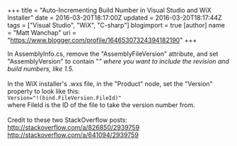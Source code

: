 +++
title = "Auto-Incrementing Build Number in Visual Studio and WiX Installer"
date = 2016-03-20T18:17:00Z
updated = 2016-03-20T18:17:44Z
tags = ["Visual Studio", "WiX", "C-sharp"]
blogimport = true 
[author]
	name = "Matt Wanchap"
	uri = "https://www.blogger.com/profile/16465307324394182190"
+++

In AssemblyInfo.cs, remove the "AssemblyFileVersion" attribute, and set "AssemblyVersion" to contain "*" where you want to include the revision and build numbers, like 1.5.*<br /><br />In the WiX installer's .wxs file, in the "Product" node, set the "Version" property to look like this:<br /><code>Version="!(bind.FileVersion.FileId)"</code><br />where FileId is the ID of the file to take the version number from.<br /><br />Credit to these two StackOverflow posts:<br /><a href="http://stackoverflow.com/a/826850/2939759">http://stackoverflow.com/a/826850/2939759</a><br /><a href="http://stackoverflow.com/a/641094/2939759">http://stackoverflow.com/a/641094/2939759</a>
